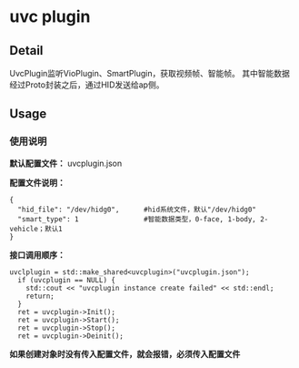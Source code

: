 # uvc plugin

## Detail
UvcPlugin监听VioPlugin、SmartPlugin，获取视频帧、智能帧。
其中智能数据经过Proto封装之后，通过HID发送给ap侧。

## Usage
### 使用说明
**默认配置文件：** uvcplugin.json

**配置文件说明：**
```
{
  "hid_file": "/dev/hidg0",      #hid系统文件，默认"/dev/hidg0"
  "smart_type": 1                #智能数据类型，0-face, 1-body, 2-vehicle；默认1
}
```

**接口调用顺序：**
```
uvclplugin = std::make_shared<uvcplugin>("uvcplugin.json");
  if (uvcplugin == NULL) {
    std::cout << "uvcplugin instance create failed" << std::endl;
    return;
  }
  ret = uvcplugin->Init();
  ret = uvcplugin->Start();
  ret = uvcplugin->Stop();
  ret = uvcplugin->Deinit();
```
**如果创建对象时没有传入配置文件，就会报错，必须传入配置文件**
